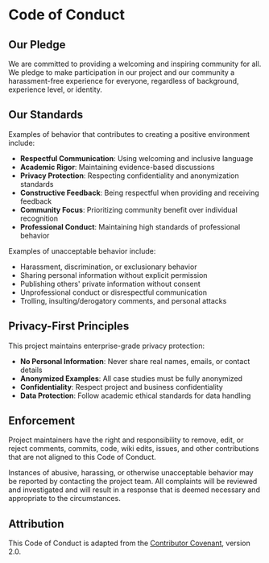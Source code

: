 # Code of Conduct

## Our Pledge

We are committed to providing a welcoming and inspiring community for all. We pledge to make participation in our project and our community a harassment-free experience for everyone, regardless of background, experience level, or identity.

## Our Standards

Examples of behavior that contributes to creating a positive environment include:

* **Respectful Communication**: Using welcoming and inclusive language
* **Academic Rigor**: Maintaining evidence-based discussions
* **Privacy Protection**: Respecting confidentiality and anonymization standards
* **Constructive Feedback**: Being respectful when providing and receiving feedback
* **Community Focus**: Prioritizing community benefit over individual recognition
* **Professional Conduct**: Maintaining high standards of professional behavior

Examples of unacceptable behavior include:

* Harassment, discrimination, or exclusionary behavior
* Sharing personal information without explicit permission
* Publishing others' private information without consent
* Unprofessional conduct or disrespectful communication
* Trolling, insulting/derogatory comments, and personal attacks

## Privacy-First Principles

This project maintains enterprise-grade privacy protection:

* **No Personal Information**: Never share real names, emails, or contact details
* **Anonymized Examples**: All case studies must be fully anonymized
* **Confidentiality**: Respect project and business confidentiality
* **Data Protection**: Follow academic ethical standards for data handling

## Enforcement

Project maintainers have the right and responsibility to remove, edit, or reject comments, commits, code, wiki edits, issues, and other contributions that are not aligned to this Code of Conduct.

Instances of abusive, harassing, or otherwise unacceptable behavior may be reported by contacting the project team. All complaints will be reviewed and investigated and will result in a response that is deemed necessary and appropriate to the circumstances.

## Attribution

This Code of Conduct is adapted from the [Contributor Covenant](https://www.contributor-covenant.org), version 2.0.
